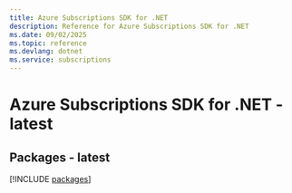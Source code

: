 ```yaml
---
title: Azure Subscriptions SDK for .NET
description: Reference for Azure Subscriptions SDK for .NET
ms.date: 09/02/2025
ms.topic: reference
ms.devlang: dotnet
ms.service: subscriptions
---
```

# Azure Subscriptions SDK for .NET - latest
## Packages - latest
[!INCLUDE [packages](subscriptions-index.md)]